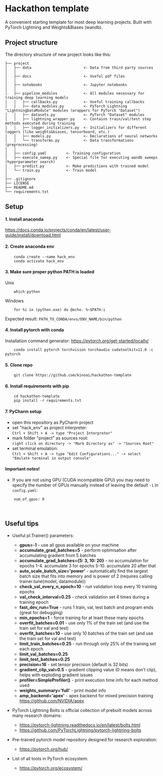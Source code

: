 # Hackathon template
A convenient starting template for most deep learning projects. Built with PyTorch Lightning and Weights&Biases (wandb).


## Project structure
The directory structure of new project looks like this: 
```
├── project
│   ├── data                        <- Data from third party sources
│   │
│   ├── docs                        <- Useful pdf files
│   │
│   ├── notebooks                   <- Jupyter notebooks
│   │
│   ├── pipeline_modules            <- All modules necessary for training deep learning models
│   │   ├── callbacks.py            <- Useful training callbacks
│   │   ├── data_modules.py         <- PyTorch Lightning "LightningDataModule" modules (wrappers for PyTorch "Dataset")
│   │   ├── datasets.py             <- PyTorch "Dataset" modules
│   │   ├── lightning_wrapper.py    <- Contains train/val/test step methods executed during training
│   │   ├── logger_initializers.py  <- Initializers for different loggers (like weights&biases, tensorboard, etc.)
│   │   ├── models.py               <- Declarations of neural networks
│   │   └── transforms.py           <- Data transformations (preprocessing)
│   │
│   ├── config.yaml         <- Training configuration
│   ├── execute_sweep.py    <- Special file for executing wandb sweeps (hyperparameter search)
│   ├── predict.py          <- Make predictions with trained model
│   └── train.py            <- Train model
│
├── .gitignore
├── LICENSE
├── README.md
└── requirements.txt
```

## Setup

#### 1. Install anaconda
https://docs.conda.io/projects/conda/en/latest/user-guide/install/download.html

#### 2. Create anaconda env
```
    conda create --name hack_env
    conda activate hack_env
```

#### 3. Make sure proper python PATH is loaded
Unix
```
    which python
```
Windows
```
    for %i in (python.exe) do @echo. %~$PATH:i
```
Expected result: `PATH_TO_CONDA/envs/ENV_NAME/bin/python`

#### 4. Install pytorch with conda
Installation command generator: https://pytorch.org/get-started/locally/
```
    conda install pytorch torchvision torchaudio cudatoolkit=11.0 -c pytorch
```

#### 5. Clone repo
```
    git clone https://github.com/kinoai/hackathon-template
```

#### 6. Install requirements with pip
```
    cd hackathon-template
    pip install -r requirements.txt
```

#### 7. PyCharm setup
- open this repository as PyCharm project
- set "hack_env" as project interpreter:<br> 
`Ctrl + Shift + A -> type "Project Interpreter"`
- mark folder "project" as sources root:<br>
`right click on directory -> "Mark Directory as" -> "Sources Root"`
- set terminal emulation:<br> 
`Ctrl + Shift + A -> type "Edit Configurations..." -> select "Emulate terminal in output console"`



#### Important notes!
- If you are not using GPU (CUDA incompatible GPU) you may need to specify the number of GPUs manually instead of leaving the default `-1` in `config.yaml`:
```
    num_of_gpus: 0
```
<br>


## Useful tips
- Useful pl.Trainer() parameters:
    - <b>gpus=-1</b> - use all gpus available on your machine
    - <b>accumulate_grad_batches=5</b> - perform optimisation after accumulating gradient from 5 batches
    - <b>accumulate_grad_batches={5: 3, 10: 20}</b> - no accumulation for epochs 1-4. accumulate 3 for epochs 5-10. accumulate 20 after that
    - <b>auto_scale_batch_size='power'</b> - automatically find the largest batch size that fits into memory and is power of 2 (requires calling trainer.tune(model, datamodule))
    - <b>check_val_every_n_epoch=10</b> - run validation loop every 10 training epochs
    - <b>val_check_interval=0.25</b> - check validation set 4 times during a training epoch
    - <b>fast_dev_run=True</b> - runs 1 train, val, test batch and program ends (great for debugging)
    - <b>min_epochs=1</b> - force training for at least these many epochs
    - <b>overfit_batches=0.01</b> - use only 1% of the train set (and use the train set for val and test)
    - <b>overfit_batches=10</b> - use only 10 batches of the train set (and use the train set for val and test)
    - <b>limit_train_batches=0.25</b> - run through only 25% of the training set each epoch
    - <b>limit_val_batches=0.25</b>
    - <b>limit_test_batches=0.25</b>
    - <b>precision=16</b> - set tensor precision (default is 32 bits)
    - <b>gradient_clip_val=0.5</b> - gradient clipping value (0 means don’t clip), helps with exploding gradient issues
    - <b>profiler=SimpleProfiler()</b> - print execution time info for each method used
    - <b>weights_summary='full'</b> - print model info
    - <b>amp_backend='apex'</b> - apex backend for mixed precision training https://github.com/NVIDIA/apex
    
- PyTorch Lightning Bolts is official collection of prebuilt models across many research domains:
    - https://pytorch-lightning.readthedocs.io/en/latest/bolts.html
    - https://github.com/PyTorchLightning/pytorch-lightning-bolts
- Pre-trained pytorch model repository designed for research exploration:
    - https://pytorch.org/hub/
- List of all tools in PyTorch ecosystem:
    - https://pytorch.org/ecosystem/
